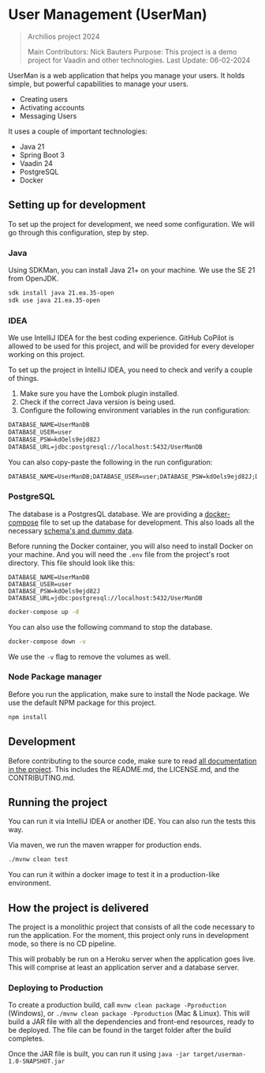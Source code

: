 # User Management (UserMan)

> Archilios project 2024
>
> Main Contributors: Nick Bauters
> Purpose: This project is a demo project for Vaadin and other technologies.
> Last Update: 06-02-2024

UserMan is a web application that helps you manage your users.
It holds simple, but powerful capabilities to manage your users.
- Creating users
- Activating accounts
- Messaging Users

It uses a couple of important technologies:
- Java 21
- Spring Boot 3
- Vaadin 24
- PostgreSQL
- Docker

## Setting up for development

To set up the project for development, we need some configuration.
We will go through this configuration, step by step.

### Java

Using SDKMan, you can install Java 21+ on your machine.
We use the SE 21 from OpenJDK.

```bash
sdk install java 21.ea.35-open
sdk use java 21.ea.35-open
```

### IDEA

We use IntelliJ IDEA for the best coding experience.
GitHub CoPilot is allowed to be used for this project, and will be provided for every developer working on this project.

To set up the project in IntelliJ IDEA, you need to check and verify a couple of things.

1. Make sure you have the Lombok plugin installed.
2. Check if the correct Java version is being used.
3. Configure the following environment variables in the run configuration:
```txt
DATABASE_NAME=UserManDB
DATABASE_USER=user
DATABASE_PSW=kdOels9ejd82J
DATABASE_URL=jdbc:postgresql://localhost:5432/UserManDB
```

You can also copy-paste the following in the run configuration:
```txt
DATABASE_NAME=UserManDB;DATABASE_USER=user;DATABASE_PSW=kdOels9ejd82J;DATABASE_URL=jdbc:postgresql://localhost:5432/UserManDB
```

### PostgreSQL

The database is a PostgresQL database.
We are providing a [docker-compose](docker-compose.yml) file to set up the database for development.
This also loads all the necessary [schema's and dummy data](data).

Before running the Docker container, you will also need to install Docker on your machine.
And you will need the ```.env``` file from the project's root directory.
This file should look like this:

```dotenv
DATABASE_NAME=UserManDB
DATABASE_USER=user
DATABASE_PSW=kdOels9ejd82J
DATABASE_URL=jdbc:postgresql://localhost:5432/UserManDB
```

```bash
docker-compose up -d
```

You can also use the following command to stop the database.

```bash
docker-compose down -v
```

We use the ```-v``` flag to remove the volumes as well.

### Node Package manager

Before you run the application, make sure to install the Node package.
We use the default NPM package for this project.

```bash
npm install
```

## Development

Before contributing to the source code, make sure to read [all documentation in the project](docs).
This includes the README.md, the LICENSE.md, and the CONTRIBUTING.md.

## Running the project

You can run it via IntelliJ IDEA or another IDE.
You can also run the tests this way.

Via maven, we run the maven wrapper for production ends.
```bash
./mvnw clean test
```

You can run it within a docker image to test it in a production-like environment.

## How the project is delivered

The project is a monolithic project that consists of all the code necessary to run the application.
For the moment, this project only runs in development mode, so there is no CD pipeline.

This will probably be run on a Heroku server when the application goes live.
This will comprise at least an application server and a database server.

### Deploying to Production
To create a production build, call `mvnw clean package -Pproduction` (Windows), or `./mvnw clean package -Pproduction` (Mac & Linux). 
This will build a JAR file with all the dependencies and front-end resources, ready to be deployed. 
The file can be found in the target folder after the build completes.

Once the JAR file is built, you can run it using `java -jar target/userman-1.0-SNAPSHOT.jar`